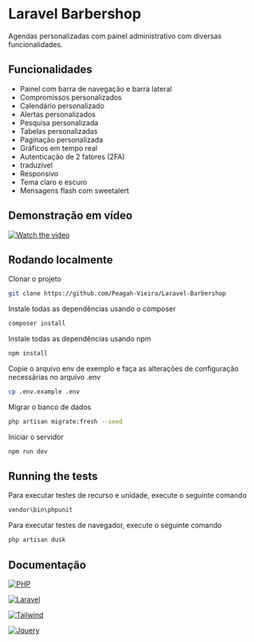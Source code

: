 # Laravel Barbershop

Agendas personalizadas com painel administrativo com diversas funcionalidades.

## Funcionalidades

- Painel com barra de navegação e barra lateral
- Compromissos personalizados
- Calendário personalizado
- Alertas personalizados
- Pesquisa personalizada
- Tabelas personalizadas
- Paginação personalizada
- Gráficos em tempo real
- Autenticação de 2 fatores (2FA)
- traduzível
- Responsivo
- Tema claro e escuro
- Mensagens flash com sweetalert

## Demonstração em vídeo

[![Watch the video](https://gcdnb.pbrd.co/images/0wvz7rsCv1g4.png?o=1)](https://www.youtube.com/watch?v=hwnjnKsOFYg)

## Rodando localmente

Clonar o projeto

```bash
git clone https://github.com/Peagah-Vieira/Laravel-Barbershop
```

Instale todas as dependências usando o composer

```bash
composer install
```

Instale todas as dependências usando npm

```bash
npm install
```

Copie o arquivo env de exemplo e faça as alterações de configuração necessárias no arquivo .env

```bash
cp .env.example .env
```

Migrar o banco de dados

```bash
php artisan migrate:fresh --seed
```

Iniciar o servidor

```bash
npm run dev
```

## Running the tests

Para executar testes de recurso e unidade, execute o seguinte comando

```bash
vendor\bin\phpunit
```

Para executar testes de navegador, execute o seguinte comando

```bash
php artisan dusk
```

## Documentação

[![PHP](https://img.shields.io/badge/PHP-777BB4?style=for-the-badge&logo=php&logoColor=white)](https://www.php.net)

[![Laravel](https://img.shields.io/badge/Laravel-FF2D20?style=for-the-badge&logo=laravel&logoColor=white)](https://laravel.com)

[![Tailwind](https://img.shields.io/badge/Tailwind_CSS-38B2AC?style=for-the-badge&logo=tailwind-css&logoColor=white)](https://tailwindcss.com)

[![Jquery](	https://img.shields.io/badge/jQuery-0769AD?style=for-the-badge&logo=jquery&logoColor=white)](https://jquery.com)
